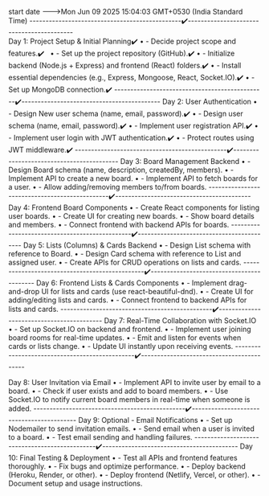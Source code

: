start date --->Mon Jun 09 2025 15:04:03 GMT+0530 (India Standard Time)
-----------------------------------------------✔️------------------------------------------  
Day 1: Project Setup & Initial Planning✔️
• - Decide project scope and features.✔️  
• - Set up the project repository (GitHub).✔️
• - Initialize backend (Node.js + Express) and frontend (React) folders.✔️
• - Install essential dependencies (e.g., Express, Mongoose, React, Socket.IO).✔️
• - Set up MongoDB connection.✔️
-----------------------------------------------✔️-------------------------------------------
Day 2: User Authentication
• - Design New user schema (name, email, password).✔️
• - Design user schema (name, email, password).✔️
• - Implement user registration API.✔️
• - Implement user login with JWT authentication.✔️
• - Protect routes using JWT middleware.✔️
-----------------------------------------------✔️------------------------------------------
Day 3: Board Management Backend
• - Design Board schema (name, description, createdBy, members).
• - Implement API to create a new board.
• - Implement API to fetch boards for a user.
• - Allow adding/removing members to/from boards.
-----------------------------------------------✔️------------------------------------------
Day 4: Frontend Board Components
• - Create React components for listing user boards.
• - Create UI for creating new boards.
• - Show board details and members.
• - Connect frontend with backend APIs for boards.
-----------------------------------------------✔️------------------------------------------
Day 5: Lists (Columns) & Cards Backend
• - Design List schema with reference to Board.
• - Design Card schema with reference to List and assigned user.
• - Create APIs for CRUD operations on lists and cards.
-----------------------------------------------✔️------------------------------------------
Day 6: Frontend Lists & Cards Components
• - Implement drag-and-drop UI for lists and cards (use react-beautiful-dnd).
• - Create UI for adding/editing lists and cards.
• - Connect frontend to backend APIs for lists and cards.
-----------------------------------------------✔️------------------------------------------
Day 7: Real-Time Collaboration with Socket.IO
• - Set up Socket.IO on backend and frontend.
• - Implement user joining board rooms for real-time updates.
• - Emit and listen for events when cards or lists change.
• - Update UI instantly upon receiving events.
-----------------------------------------------✔️------------------------------------------

Day 8: User Invitation via Email
• - Implement API to invite user by email to a board.
• - Check if user exists and add to board members.
• - Use Socket.IO to notify current board members in real-time when someone is added.
-----------------------------------------------✔️------------------------------------------
Day 9: Optional - Email Notifications
• - Set up Nodemailer to send invitation emails.
• - Send email when a user is invited to a board.
• - Test email sending and handling failures.
-----------------------------------------------✔️------------------------------------------
Day 10: Final Testing & Deployment
• - Test all APIs and frontend features thoroughly.
• - Fix bugs and optimize performance.
• - Deploy backend (Heroku, Render, or other).
• - Deploy frontend (Netlify, Vercel, or other).
• - Document setup and usage instructions.
